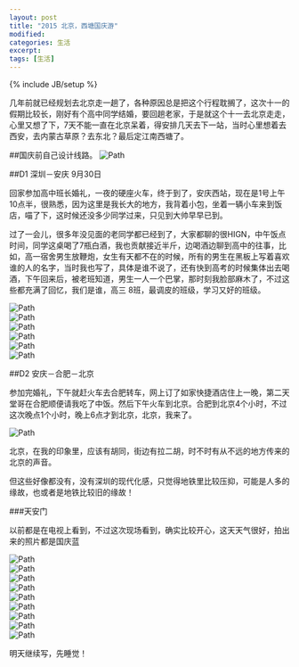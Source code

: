 ```yaml
---
layout: post
title: "2015 北京，西塘国庆游"
modified:
categories: 生活
excerpt:
tags: [生活]
---
```

{% include JB/setup %}

几年前就已经规划去北京走一趟了，各种原因总是把这个行程耽搁了，这次十一的假期比较长，刚好有个高中同学结婚，要回趟老家，于是就这个十一去北京走走，心里又想了下，7天不能一直在北京呆着，得安排几天去下一站，当时心里想着去西安，去内蒙古草原？去东北？最后定江南西塘了。

##国庆前自己设计线路。
<img src="/images/11/1.jpg" alt="Path" class="img-center"/>

##D1 深圳－安庆 9月30日

回家参加高中班长婚礼，一夜的硬座火车，终于到了，安庆西站，现在是1号上午10点半，很熟悉，因为这里是我长大的地方，我背着小包，坐着一辆小车来到饭店，喵了下，这时候还没多少同学过来，只见到大帅早早已到。

过了一会儿，很多年没见面的老同学都已经到了，大家都聊的很HIGN，中午饭点时间，同学这桌喝了7瓶白酒，我也贡献接近半斤，边喝酒边聊到高中的往事，比如，高一宿舍男生放鞭炮，女生有天都不在的时候，所有的男生在黑板上写着喜欢谁的人的名字，当时我也写了，具体是谁不说了，还有快到高考的时候集体出去喝酒，下午回来后，被老班知道，男生一人一个巴掌，那时刻我脸部麻木了，不过这些都充满了回忆，我们是谁，高三 8班，最调皮的班级，学习又好的班级。

<img src="/images/11/2.jpg" alt="Path" class="img-center"/>
<br>
<img src="/images/11/3.jpg" alt="Path" class="img-center"/>
<br>
<img src="/images/11/4.jpg" alt="Path" class="img-center"/>
<br>
<img src="/images/11/5.jpg" alt="Path" class="img-center"/>
<br>
<img src="/images/11/6.jpg" alt="Path" class="img-center"/>
<br>
<img src="/images/11/7.jpg" alt="Path" class="img-center"/>

##D2 安庆－合肥－北京

参加完婚礼，下午就赶火车去合肥转车，网上订了如家快捷酒店住上一晚，第二天堂哥在合肥顺便请我吃了中饭。然后下午火车到北京。合肥到北京4个小时，不过这次晚点1个小时，晚上6点才到北京，北京，我来了。

<img src="/images/11/8.jpg" alt="Path" class="img-center"/>

北京，在我的印象里，应该有胡同，街边有拉二胡，时不时有从不远的地方传来的北京的声音。

但这些好像都没有，没有深圳的现代化感，只觉得地铁里比较压抑，可能是人多的缘故，也或者是地铁比较旧的缘故！


###天安门

以前都是在电视上看到，不过这次现场看到，确实比较开心，这天天气很好，拍出来的照片都是国庆蓝

<img src="/images/11/9.jpg" alt="Path" class="img-center"/>
<br>
<img src="/images/11/10.jpg" alt="Path" class="img-center"/>
<br>
<img src="/images/11/11.jpg" alt="Path" class="img-center"/>
<br>
<img src="/images/11/12.jpg" alt="Path" class="img-center"/>
<br>
<img src="/images/11/13.jpg" alt="Path" class="img-center"/>
<br>
<img src="/images/11/14.jpg" alt="Path" class="img-center"/>
<br>
<img src="/images/11/15.jpg" alt="Path" class="img-center"/>
<br>
<img src="/images/11/16.jpg" alt="Path" class="img-center"/>
<br>
<img src="/images/11/17.jpg" alt="Path" class="img-center"/>


明天继续写，先睡觉！



